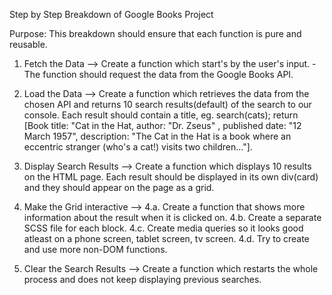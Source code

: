 Step by Step Breakdown of Google Books Project

Purpose: This breakdown should ensure that each function is pure and reusable.

1. Fetch the Data -->
   Create a function which start's by the user's input. -The function should request the data from the Google Books API.

2. Load the Data -->
   Create a function which retrieves the data from the chosen API and returns 10 search results(default) of the search to our console. Each result should contain a title, eg. search(cats); return [Book title: "Cat in the Hat, author: "Dr. Zseus" , published date: "12 March 1957", description: "The Cat in the Hat is a book where an eccentric stranger (who's a cat!) visits two children..."].

3. Display Search Results -->
   Create a function which displays 10 results on the HTML page. Each result should be displayed in its own div(card) and they should appear on the page as a grid.

4. Make the Grid interactive -->
   4.a. Create a function that shows more information about the result when it is clicked on.
   4.b. Create a separate SCSS file for each block.
   4.c. Create media queries so it looks good atleast on a phone screen, tablet screen, tv screen.
   4.d. Try to create and use more non-DOM functions.

5. Clear the Search Results -->
   Create a function which restarts the whole process and does not keep displaying previous searches.
